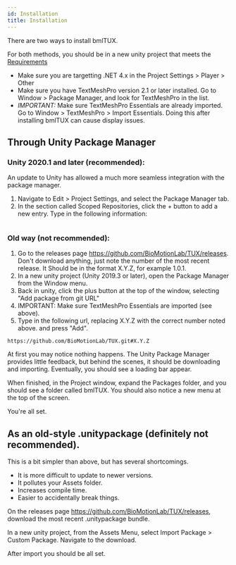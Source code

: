 ```yaml
---
id: Installation
title: Installation
---
```



There are two ways to install bmlTUX.

For both methods, you should be in a new unity project that meets the [Requirements](Requirements.md)

* Make sure you are targetting .NET 4.x in the Project Settings > Player > Other
* Make sure you have TextMeshPro version 2.1 or later installed. Go to Window > Package Manager, and look for TextMeshPro in the list.
* _IMPORTANT:_ Make sure TextMeshPro Essentials are already imported. Go to Window > TextMeshPro > Import Essentials. Doing this after installing bmlTUX can cause display issues.

## Through Unity Package Manager

### Unity 2020.1 and later (recommended):

An update to Unity has allowed a much more seamless integration with the package manager.

1. Navigate to Edit > Project Settings, and select the Package Manager tab.
2. In the section called Scoped Repositories, click the + button to add a new entry. Type in the following information:

```

```


### Old way (not recommended):

1. Go to the releases page https://github.com/BioMotionLab/TUX/releases. Don't download anything, just note the number of the most recent release. It Should be in the format X.Y.Z, for example 1.0.1.
2. In a new unity project (Unity 2019.3 or later), open the Package Manager from the Window menu.
3. Back in unity, click the plus button at the top of the window, selecting "Add package from git URL"
4. IMPORTANT: Make sure TextMeshPro Essentials are imported (see above).
5. Type in the following url, replacing X.Y.Z with the correct number noted above. and press "Add". 

```text
https://github.com/BioMotionLab/TUX.git#X.Y.Z
```

At first you may notice nothing happens. The Unity Package Manager provides little feedback, but behind the scenes, it should be downloading and importing. Eventually, you should see a loading bar appear.

When finished, in the Project window, expand the Packages folder, and you should see a folder called bmlTUX. You should also notice a new menu at the top of the screen.

You're all set.

## As an old-style .unitypackage (definitely not recommended).

This is a bit simpler than above, but has several shortcomings. 
* It is more difficult to update to newer versions.
* It pollutes your Assets folder.
* Increases compile time.
* Easier to accidentally break things.

On the releases page https://github.com/BioMotionLab/TUX/releases, download the most recent .unitypackage bundle.

In a new unity project, from the Assets Menu, select Import Package > Custom Package. Navigate to the download.
 
After import you should be all set.
